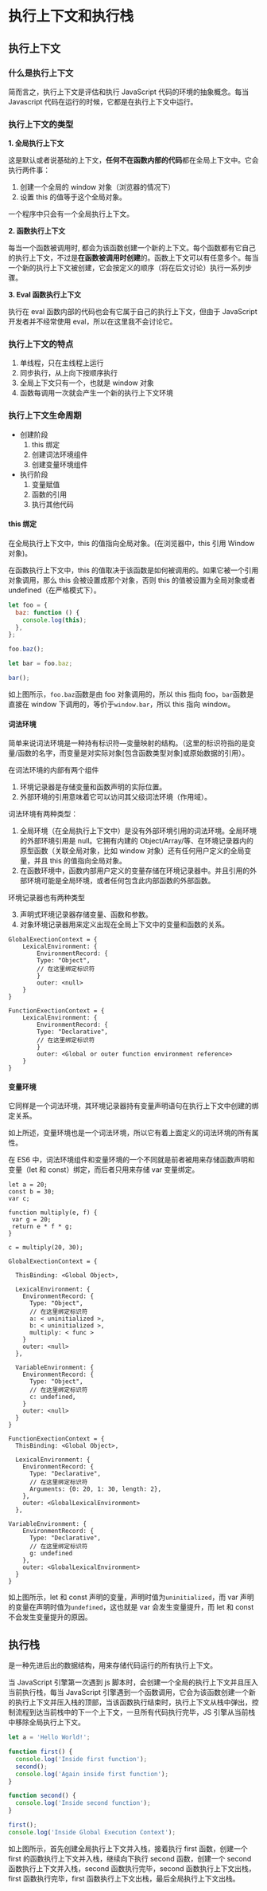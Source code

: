 # 执行上下文和执行栈

## 执行上下文

### 什么是执行上下文

简而言之，执行上下文是评估和执行 JavaScript 代码的环境的抽象概念。每当 Javascript 代码在运行的时候，它都是在执行上下文中运行。

### 执行上下文的类型

**1. 全局执行上下文**

这是默认或者说基础的上下文，**任何不在函数内部的代码**都在全局上下文中。它会执行两件事：

1. 创建一个全局的 window 对象（浏览器的情况下）
2. 设置 this 的值等于这个全局对象。

一个程序中只会有一个全局执行上下文。

**2. 函数执行上下文**

每当一个函数被调用时, 都会为该函数创建一个新的上下文。每个函数都有它自己的执行上下文，不过是**在函数被调用时创建**的。函数上下文可以有任意多个。每当一个新的执行上下文被创建，它会按定义的顺序（将在后文讨论）执行一系列步骤。

**3. Eval 函数执行上下文**

执行在 eval 函数内部的代码也会有它属于自己的执行上下文，但由于 JavaScript 开发者并不经常使用 eval，所以在这里我不会讨论它。

### 执行上下文的特点

1. 单线程，只在主线程上运行
2. 同步执行，从上向下按顺序执行
3. 全局上下文只有一个，也就是 window 对象
4. 函数每调用一次就会产生一个新的执行上下文环境

### 执行上下文生命周期

- 创建阶段
  1. this 绑定
  2. 创建词法环境组件
  3. 创建变量环境组件
- 执行阶段
  1. 变量赋值
  2. 函数的引用
  3. 执行其他代码

#### this 绑定

在全局执行上下文中，this 的值指向全局对象。(在浏览器中，this 引用 Window 对象)。

在函数执行上下文中，this 的值取决于该函数是如何被调用的。如果它被一个引用对象调用，那么 this 会被设置成那个对象，否则 this 的值被设置为全局对象或者 undefined（在严格模式下）。

```javascript
let foo = {
  baz: function () {
    console.log(this);
  },
};

foo.baz();

let bar = foo.baz;

bar();
```

如上图所示，`foo.baz`函数是由 foo 对象调用的，所以 this 指向 foo，`bar`函数是直接在 window 下调用的，等价于`window.bar`，所以 this 指向 window。

#### 词法环境

简单来说词法环境是一种持有标识符—变量映射的结构。（这里的标识符指的是变量/函数的名字，而变量是对实际对象[包含函数类型对象]或原始数据的引用）。

在词法环境的内部有两个组件

1. 环境记录器是存储变量和函数声明的实际位置。
2. 外部环境的引用意味着它可以访问其父级词法环境（作用域）。

词法环境有两种类型：

1.  全局环境（在全局执行上下文中）是没有外部环境引用的词法环境。全局环境的外部环境引用是 null。它拥有内建的 Object/Array/等、在环境记录器内的原型函数（关联全局对象，比如 window 对象）还有任何用户定义的全局变量，并且 this 的值指向全局对象。
2.  在函数环境中，函数内部用户定义的变量存储在环境记录器中。并且引用的外部环境可能是全局环境，或者任何包含此内部函数的外部函数。

环境记录器也有两种类型

3.  声明式环境记录器存储变量、函数和参数。
4.  对象环境记录器用来定义出现在全局上下文中的变量和函数的关系。

```
GlobalExectionContext = {
    LexicalEnvironment: {
        EnvironmentRecord: {
        Type: "Object",
        // 在这里绑定标识符
        }
        outer: <null>
    }
}

FunctionExectionContext = {
    LexicalEnvironment: {
        EnvironmentRecord: {
        Type: "Declarative",
        // 在这里绑定标识符
        }
        outer: <Global or outer function environment reference>
    }
}
```

#### 变量环境

它同样是一个词法环境，其环境记录器持有变量声明语句在执行上下文中创建的绑定关系。

如上所述，变量环境也是一个词法环境，所以它有着上面定义的词法环境的所有属性。

在 ES6 中，词法环境组件和变量环境的一个不同就是前者被用来存储函数声明和变量（let 和 const）绑定，而后者只用来存储 var 变量绑定。

```
let a = 20;
const b = 30;
var c;

function multiply(e, f) {
 var g = 20;
 return e * f * g;
}

c = multiply(20, 30);

GlobalExectionContext = {

  ThisBinding: <Global Object>,

  LexicalEnvironment: {
    EnvironmentRecord: {
      Type: "Object",
      // 在这里绑定标识符
      a: < uninitialized >,
      b: < uninitialized >,
      multiply: < func >
    }
    outer: <null>
  },

  VariableEnvironment: {
    EnvironmentRecord: {
      Type: "Object",
      // 在这里绑定标识符
      c: undefined,
    }
    outer: <null>
  }
}

FunctionExectionContext = {
  ThisBinding: <Global Object>,

  LexicalEnvironment: {
    EnvironmentRecord: {
      Type: "Declarative",
      // 在这里绑定标识符
      Arguments: {0: 20, 1: 30, length: 2},
    },
    outer: <GlobalLexicalEnvironment>
  },

VariableEnvironment: {
    EnvironmentRecord: {
      Type: "Declarative",
      // 在这里绑定标识符
      g: undefined
    },
    outer: <GlobalLexicalEnvironment>
  }
}
```

如上图所示，let 和 const 声明的变量，声明时值为`uninitialized`，而 var 声明的变量在声明时值为`undefined`，这也就是 var 会发生变量提升，而 let 和 const 不会发生变量提升的原因。

## 执行栈

是一种先进后出的数据结构，用来存储代码运行的所有执行上下文。

当 JavaScript 引擎第一次遇到 js 脚本时，会创建一个全局的执行上下文并且压入当前执行栈，每当 JavaScript 引擎遇到一个函数调用，它会为该函数创建一个新的执行上下文并压入栈的顶部，当该函数执行结束时，执行上下文从栈中弹出，控制流程到达当前栈中的下一个上下文，一旦所有代码执行完毕，JS 引擎从当前栈中移除全局执行上下文。

```javascript
let a = 'Hello World!';

function first() {
  console.log('Inside first function');
  second();
  console.log('Again inside first function');
}

function second() {
  console.log('Inside second function');
}

first();
console.log('Inside Global Execution Context');
```

如上图所示，首先创建全局执行上下文并入栈，接着执行 first 函数，创建一个 first 的函数执行上下文并入栈，继续向下执行 second 函数，创建一个 second 函数执行上下文并入栈，second 函数执行完毕，second 函数执行上下文出栈，first 函数执行完毕，first 函数执行上下文出栈，最后全局执行上下文出栈。
